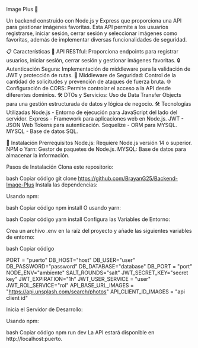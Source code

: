 Image Plus 🌟

Un backend construido con Node.js y Express que proporciona una API para gestionar imágenes favoritas. Esta API permite a los usuarios registrarse, iniciar sesión, cerrar sesión y seleccionar imágenes como favoritas, además de implementar diversas funcionalidades de seguridad.

📋 Características
📄 API RESTful: Proporciona endpoints para registrar usuarios, iniciar sesión, cerrar sesión y gestionar imágenes favoritas.
🔒 Autenticación Segura: Implementación de middleware para la validación de JWT y protección de rutas.
🔄 Middleware de Seguridad: Control de la cantidad de solicitudes y prevención de ataques de fuerza bruta.
🌐 Configuración de CORS: Permite controlar el acceso a la API desde diferentes dominios.
🛠 DTOs y Servicios: Uso de Data Transfer Objects para una gestión estructurada de datos y lógica de negocio.
🛠 Tecnologías Utilizadas
    Node.js - Entorno de ejecución para JavaScript del lado del servidor.
    Express - Framework para aplicaciones web en Node.js.
    JWT - JSON Web Tokens para autenticación.
    Sequelize - ORM para MYSQL.
    MYSQL - Base de datos SQL.

🚀 Instalación
Prerrequisitos
Node.js: Requiere Node.js versión 14 o superior.
NPM o Yarn: Gestor de paquetes de Node.js.
MYSQL: Base de datos para almacenar la información.

Pasos de Instalación
Clona este repositorio:

bash
Copiar código
git clone https://github.com/BrayanG25/Backend-Image-Plus
Instala las dependencias:

Usando npm:

bash
Copiar código
npm install
O usando yarn:

bash
Copiar código
yarn install
Configura las Variables de Entorno:

Crea un archivo .env en la raíz del proyecto y añade las siguientes variables de entorno:

bash
Copiar código

PORT = "puerto"
DB_HOST="host"
DB_USER="user"
DB_PASSWORD="password"
DB_DATABASE="database"
DB_PORT = "port"
NODE_ENV="ambiente"
SALT_ROUNDS="salt"
JWT_SECRET_KEY="secret key"
JWT_EXPIRATION="1h"
JWT_USER_SERVICE = "user"
JWT_ROL_SERVICE="rol"
API_BASE_URL_IMAGES = "https://api.unsplash.com/search/photos"
API_CLIENT_ID_IMAGES = "api client id"

Inicia el Servidor de Desarrollo:

Usando npm:

bash
Copiar código
npm run dev
La API estará disponible en http://localhost:puerto.
